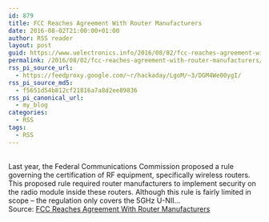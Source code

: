 ```yaml
---
id: 879
title: FCC Reaches Agreement With Router Manufacturers
date: 2016-08-02T21:00:00+01:00
author: RSS reader
layout: post
guid: https://www.uelectronics.info/2016/08/02/fcc-reaches-agreement-with-router-manufacturers/
permalink: /2016/08/02/fcc-reaches-agreement-with-router-manufacturers/
rss_pi_source_url:
  - https://feedproxy.google.com/~r/hackaday/LgoM/~3/DGM4We00ygI/
rss_pi_source_md5:
  - f5651d54b812cf21816a7a8d2ee89836
rss_pi_canonical_url:
  - my_blog
categories:
  - RSS
tags:
  - RSS
---
```

&#013;  
Last year, the Federal Communications Commission proposed a rule governing the certification of RF equipment, specifically wireless routers. This proposed rule required router manufacturers to implement security on the radio module inside these routers. Although this rule is fairly limited in scope – the regulation only covers the 5GHz U-NII…&#013;  
Source: <a href="https://feedproxy.google.com/~r/hackaday/LgoM/~3/DGM4We00ygI/" target="_blank">FCC Reaches Agreement With Router Manufacturers</a>